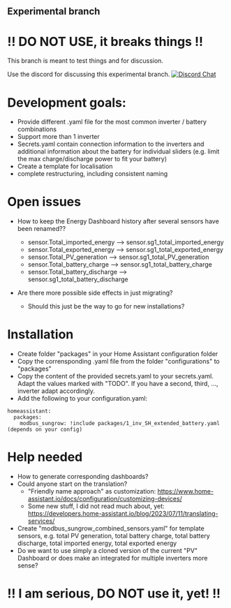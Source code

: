 ## Experimental branch

# !! DO NOT USE, it breaks things !! 

This branch is meant to test things and for discussion. 

Use the discord for discussing this experimental branch.
[![Discord Chat](https://img.shields.io/discord/1127341524770898062.svg)](https://discord.gg/ZvYBejFkm2)
 


# Development goals:
- Provide different .yaml file for the most common inverter / battery combinations
- Support more than 1 inverter
- Secrets.yaml contain connection information to the inverters and additional information about the battery for individual sliders (e.g. limit the max charge/discharge power to fit your battery)
- Create a template for localisation
- complete restructuring, including consistent naming

# Open issues
- How to keep the Energy Dashboard history after several sensors have been renamed??
  - sensor.Total_imported_energy --> sensor.sg1_total_imported_energy 
  - sensor.Total_exported_energy --> sensor.sg1_total_exported_energy
  - sensor.Total_PV_generation --> sensor.sg1_total_PV_generation
  - sensor.Total_battery_charge --> sensor.sg1_total_battery_charge
  - sensor.Total_battery_discharge --> sensor.sg1_total_battery_discharge

- Are there more possible side effects in just migrating?
  - Should this just be the way to go for new installations?

# Installation
- Create folder "packages" in your Home Assistant configuration folder 
- Copy the corrensponding .yaml file from the folder "configurations" to "packages"
- Copy the content of the provided secrets.yaml to your secrets.yaml. Adapt the values marked with "TODO". If you have a second, third, ..., inverter adapt accordingly.
- Add the following to your configuration.yaml:
```
homeassistant:
  packages:
    modbus_sungrow: !include packages/1_inv_SH_extended_battery.yaml   (depends on your config)   
```


# Help needed
- How to generate corresponding dashboards?
- Could anyone start on the translation?  
  - "Friendly name approach" as customization: https://www.home-assistant.io/docs/configuration/customizing-devices/ 
  - Some new stuff, I did not read much about, yet: https://developers.home-assistant.io/blog/2023/07/11/translating-services/ 
-  Create "modbus_sungrow_combined_sensors.yaml" for template sensors, e.g. total PV generation, total battery charge, total battery discharge, total imported energy, total exported energy
- Do we want to use simply a cloned version of the current "PV" Dashboard or does make an integrated for multiple inverters more sense?
# !! I am serious, DO NOT use it, yet! !! 

